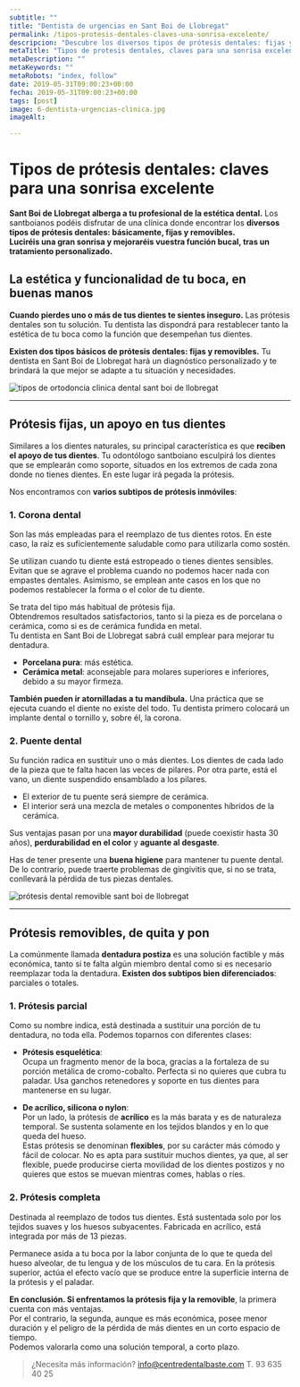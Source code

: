 ```yaml
---
subtitle: ""
title: "Dentista de urgencias en Sant Boi de Llobregat"
permalink: /tipos-protesis-dentales-claves-una-sonrisa-excelente/
descripcion: "Descubre los diversos tipos de prótesis dentales: fijas y removibles. Aprende sus ventajas, usos y cuidados para recuperar la estética y funcionalidad de tu sonrisa."
metaTitle: "Tipos de protesis dentales, claves para una sonrisa excelente | Centre Dental Baste"
metaDescription: ""
metaKeywords: ""
metaRobots: "index, follow"
date: 2019-05-31T09:00:23+00:00
fecha: 2019-05-31T09:00:23+00:00
tags: [post]
image: 6-dentista-urgencias-clinica.jpg
imageAlt: 

---
```



# Tipos de prótesis dentales: claves para una sonrisa excelente

**Sant Boi de Llobregat alberga a tu profesional de la estética dental.** Los santboianos podéis disfrutar de una clínica donde encontrar los **diversos tipos de prótesis dentales: básicamente, fijas y removibles.**  
**Luciréis una gran sonrisa y mejoraréis vuestra función bucal, tras un tratamiento personalizado.**


## La estética y funcionalidad de tu boca, en buenas manos

**Cuando pierdes uno o más de tus dientes te sientes inseguro.** Las prótesis dentales son tu solución. Tu dentista las dispondrá para restablecer tanto la estética de tu boca como la función que desempeñan tus dientes.

**Existen dos tipos básicos de prótesis dentales: fijas y removibles.** Tu dentista en Sant Boi de Llobregat hará un diagnóstico personalizado y te brindará la que mejor se adapte a tu situación y necesidades.

![tipos de ortodoncia clinica dental sant boi de llobregat](/assets/static/images/blog/blog-inner/tipos-ortodoncia-clinica-dental-sant-boi-llobregat.png "Tipos de ortodoncia - Clínica Dental Sant Boi de Llobregat")

---

## Prótesis fijas, un apoyo en tus dientes

Similares a los dientes naturales, su principal característica es que **reciben el apoyo de tus dientes**. Tu odontólogo santboiano esculpirá los dientes que se emplearán como soporte, situados en los extremos de cada zona donde no tienes dientes. En este lugar irá pegada la prótesis.

Nos encontramos con **varios subtipos de prótesis inmóviles**:

### 1. Corona dental

Son las más empleadas para el reemplazo de tus dientes rotos. En este caso, la raíz es suficientemente saludable como para utilizarla como sostén.

Se utilizan cuando tu diente está estropeado o tienes dientes sensibles. Evitan que se agrave el problema cuando no podemos hacer nada con empastes dentales. Asimismo, se emplean ante casos en los que no podemos restablecer la forma o el color de tu diente.

Se trata del tipo más habitual de prótesis fija.  
Obtendremos resultados satisfactorios, tanto si la pieza es de porcelana o cerámica, como si es de cerámica fundida en metal.  
Tu dentista en Sant Boi de Llobregat sabrá cuál emplear para mejorar tu dentadura.

- **Porcelana pura**: más estética.  
- **Cerámica metal**: aconsejable para molares superiores e inferiores, debido a su mayor firmeza.

**También pueden ir atornilladas a tu mandíbula.** Una práctica que se ejecuta cuando el diente no existe del todo. Tu dentista primero colocará un implante dental o tornillo y, sobre él, la corona.

### 2. Puente dental

Su función radica en sustituir uno o más dientes. Los dientes de cada lado de la pieza que te falta hacen las veces de pilares. Por otra parte, está el vano, un diente suspendido ensamblado a los pilares.

- El exterior de tu puente será siempre de cerámica.  
- El interior será una mezcla de metales o componentes híbridos de la cerámica.

Sus ventajas pasan por una **mayor durabilidad** (puede coexistir hasta 30 años), **perdurabilidad en el color** y **aguante al desgaste**.

Has de tener presente una **buena higiene** para mantener tu puente dental.  
De lo contrario, puede traerte problemas de gingivitis que, si no se trata, conllevará la pérdida de tus piezas dentales.

![prótesis dental removible sant boi de llobregat](/assets/static/images/blog/blog-inner/protesis-dental-removible-sant-boi-llobregat.jpg "Prótesis dental removible - Sant Boi de Llobregat")

---

## Prótesis removibles, de quita y pon

La comúnmente llamada **dentadura postiza** es una solución factible y más económica, tanto si te falta algún miembro dental como si es necesario reemplazar toda la dentadura. **Existen dos subtipos bien diferenciados**: parciales o totales.

### 1. Prótesis parcial

Como su nombre indica, está destinada a sustituir una porción de tu dentadura, no toda ella. Podemos toparnos con diferentes clases:

- **Prótesis esquelética**:  
  Ocupa un fragmento menor de la boca, gracias a la fortaleza de su porción metálica de cromo-cobalto. Perfecta si no quieres que cubra tu paladar. Usa ganchos retenedores y soporte en tus dientes para mantenerse en su lugar.

- **De acrílico, silicona o nylon**:  
  Por un lado, la prótesis de **acrílico** es la más barata y es de naturaleza temporal. Se sustenta solamente en los tejidos blandos y en lo que queda del hueso.  
  Estas prótesis se denominan **flexibles**, por su carácter más cómodo y fácil de colocar. No es apta para sustituir muchos dientes, ya que, al ser flexible, puede producirse cierta movilidad de los dientes postizos y no quieres que estos se muevan mientras comes, hablas o ríes.

### 2. Prótesis completa

Destinada al reemplazo de todos tus dientes. Está sustentada solo por los tejidos suaves y los huesos subyacentes. Fabricada en acrílico, está integrada por más de 13 piezas.

Permanece asida a tu boca por la labor conjunta de lo que te queda del hueso alveolar, de tu lengua y de los músculos de tu cara. En la prótesis superior, actúa el efecto vacío que se produce entre la superficie interna de la prótesis y el paladar.



**En conclusión. Si enfrentamos la prótesis fija y la removible**, la primera cuenta con más ventajas.  
Por el contrario, la segunda, aunque es más económica, posee menor duración y el peligro de la pérdida de más dientes en un corto espacio de tiempo.  
Podemos valorarla como una solución temporal, a corto plazo.

>¿Necesita más información?
>info@centredentalbaste.com
> T. 93 635 40 25


